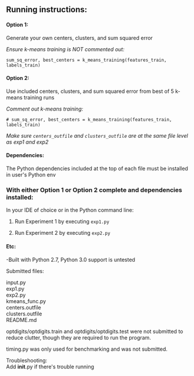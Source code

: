 ## Running instructions:

#### Option 1: 
Generate your own centers, clusters, and sum squared error

*Ensure k-means training is NOT commented out:*
```
sum_sq_error, best_centers = k_means_training(features_train, labels_train)
```

#### Option 2: 
Use included centers, clusters, and sum squared error from best of 5 k-means training runs

*Comment out k-means training:*
```
# sum_sq_error, best_centers = k_means_training(features_train, labels_train)
```

*Make sure `centers_outfile` and `clusters_outfile` are at the same file level as exp1 and exp2*

#### Dependencies:
The Python dependencies included at the top of each file must be installed in user's Python env

### With either Option 1 or Option 2 complete and dependencies installed:
In your IDE of choice or in the Python command line:

1. Run Experiment 1 by executing `exp1.py`

2. Run Experiment 2 by executing `exp2.py`

#### Etc:
-Built with Python 2.7, Python 3.0 support is untested

Submitted files:

input.py  
exp1.py  
exp2.py  
kmeans_func.py  
centers.outfile  
clusters.outfile  
README.md  

optdigits/optdigits.train and optdigits/optdigits.test were not submitted to reduce clutter, though they are required to run the program.

timing.py was only used for benchmarking and was not submitted.

Troubleshooting:  
Add __init__.py if there's trouble running
